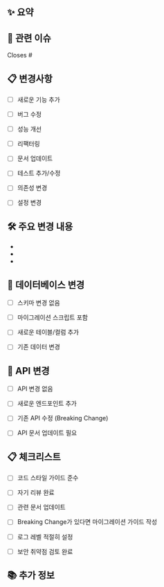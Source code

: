## ✨ 요약
<!-- 이 PR이 무엇을 하는지 간단하게 설명해주세요 -->
<!-- 예) 공지사항 레디스 캐싱 추가 -->


## 🔗 관련 이슈
<!-- 관련된 이슈가 있다면 링크해주세요 -->
Closes #


## 📋 변경사항
<!-- 어떤 변경이 있었는지 체크해주세요 -->
- [ ] 새로운 기능 추가
- [ ] 버그 수정
- [ ] 성능 개선
- [ ] 리팩터링
- [ ] 문서 업데이트
- [ ] 테스트 추가/수정
- [ ] 의존성 변경
- [ ] 설정 변경


## 🛠 주요 변경 내용
<!-- 기술적인 변경사항을 자세히 설명해주세요 -->
-
-
-


## 💾 데이터베이스 변경
<!-- 데이터베이스 관련 변경사항이 있는지 체크해주세요 -->
- [ ] 스키마 변경 없음
- [ ] 마이그레이션 스크립트 포함
- [ ] 새로운 테이블/컬럼 추가
- [ ] 기존 데이터 변경


## 🔌 API 변경
<!-- API 관련 변경사항이 있는지 체크해주세요 -->
- [ ] API 변경 없음
- [ ] 새로운 엔드포인트 추가
- [ ] 기존 API 수정 (Breaking Change)
- [ ] API 문서 업데이트 필요


## 📋 체크리스트
<!-- PR 제출 전 확인사항 -->
- [ ] 코드 스타일 가이드 준수
- [ ] 자기 리뷰 완료
- [ ] 관련 문서 업데이트
- [ ] Breaking Change가 있다면 마이그레이션 가이드 작성
- [ ] 로그 레벨 적절히 설정
- [ ] 보안 취약점 검토 완료


## 📚 추가 정보
<!-- 기타 참고사항이나 배경 정보 -->

